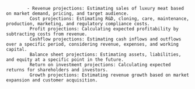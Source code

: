 			- Revenue projections: Estimating sales of luxury meat based on market demand, pricing, and target audience.
			 Cost projections: Estimating R&D, cloning, care, maintenance, production, marketing, and regulatory compliance costs.
			 Profit projections: Calculating expected profitability by subtracting costs from revenue.
			 Cashflow projections: Estimating cash inflows and outflows over a specific period, considering revenue, expenses, and working capital.
			 Balance sheet projections: Estimating assets, liabilities, and equity at a specific point in the future.
			 Return on investment projections: Calculating expected returns for shareholders and investors.
			 Growth projections: Estimating revenue growth based on market expansion and customer acquisition.


